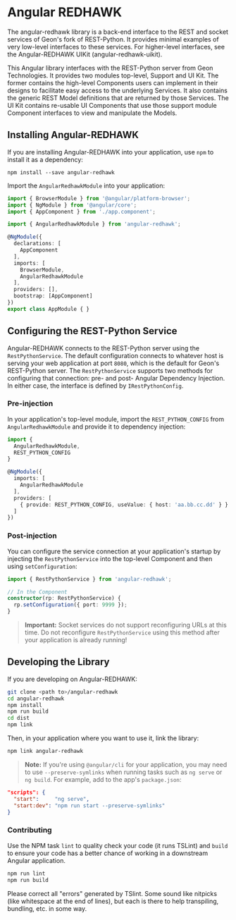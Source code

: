# Angular REDHAWK

The angular-redhawk library is a back-end interface to the REST and socket services of Geon's fork of REST-Python.  It provides minimal examples of very low-level interfaces to these services.  For higher-level interfaces, see the Angular-REDHAWK UIKit (angular-redhawk-uikit).

This Angular library interfaces with the REST-Python server from Geon Technologies.  It provides two modules top-level, Support and UI Kit.  The former contains the high-level Components users can implement in their designs to facilitate easy access to the underlying Services.  It also contains the generic REST Model definitions that are returned by those Services.  The UI Kit contains re-usable UI Components that use those support module Component interfaces to view and manipulate the Models.

## Installing Angular-REDHAWK

If you are installing Angular-REDHAWK into your application, use `npm` to install it as a dependency:

```base
npm install --save angular-redhawk
```

Import the `AngularRedhawkModule` into your application:

```typescript
import { BrowserModule } from '@angular/platform-browser';
import { NgModule } from '@angular/core';
import { AppComponent } from './app.component';

import { AngularRedhawkModule } from 'angular-redhawk';

@NgModule({
  declarations: [
    AppComponent
  ],
  imports: [
    BrowserModule,
    AngularRedhawkModule
  ],
  providers: [],
  bootstrap: [AppComponent]
})
export class AppModule { }

```

## Configuring the REST-Python Service

Angular-REDHAWK connects to the REST-Python server using the `RestPythonService`.  The default configuration connects to whatever host is serving your web application at port `8080`, which is the default for Geon's REST-Python server.  The `RestPythonService` supports two methods for configuring that connection: pre- and post- Angular Dependency Injection.  In either case, the interface is defined by `IRestPythonConfig`.

### Pre-injection

In your application's top-level module, import the `REST_PYTHON_CONFIG` from `AngularRedhawkModule` and provide it to dependency injection:

```typescript
import {
  AngularRedhawkModule,
  REST_PYTHON_CONFIG
}

@NgModule({
  imports: [
    AngularRedhawkModule
  ],
  providers: [
    { provide: REST_PYTHON_CONFIG, useValue: { host: 'aa.bb.cc.dd' } }
  ]
})
```

### Post-injection

You can configure the service connection at your application's startup by injecting the `RestPythonService` into the top-level Component and then using `setConfiguration`:

```typescript
import { RestPythonService } from 'angular-redhawk';

// In the Component
constructor(rp: RestPythonService) {
  rp.setConfiguration({ port: 9999 });
}
```

 > **Important:** Socket services do not support reconfiguring URLs at this time.  Do not reconfigure `RestPythonService` using this method after your application is already running!

## Developing the Library

If you are developing on Angular-REDHAWK:

```bash
git clone <path to>/angular-redhawk
cd angular-redhawk
npm install
npm run build
cd dist
npm link
```

Then, in your application where you want to use it, link the library:

```bash
npm link angular-redhawk
```

 > **Note:** If you're using `@angular/cli` for your application, you may need to use `--preserve-symlinks` when running tasks such as `ng serve` or `ng build`.  For example, add to the app's `package.json`:

```json
"scripts": {
  "start":     "ng serve",
  "start:dev": "npm run start --preserve-symlinks"
}
```

### Contributing

Use the NPM task `lint` to quality check your code (it runs TSLint) and `build` to ensure your code has a better chance of working in a downstream Angular application.

```bash
npm run lint
npm run build
```

Please correct all "errors" generated by TSlint.  Some sound like nitpicks (like whitespace at the end of lines), but each is there to help transpiling, bundling, etc. in some way.
